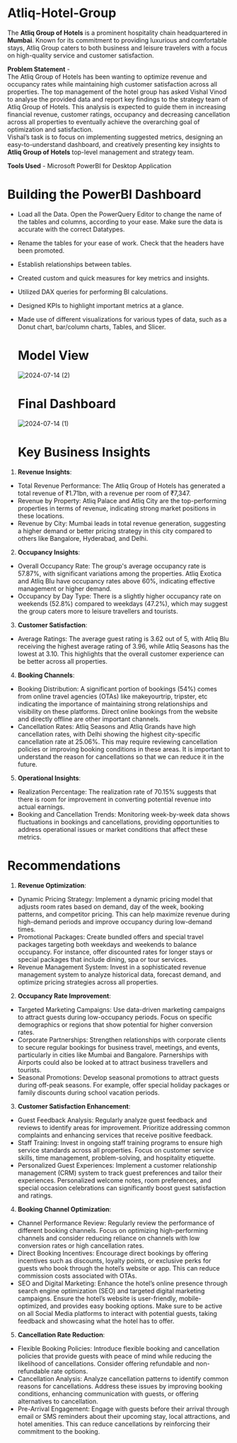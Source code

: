 # Atliq-Hotel-Group   

The **Atliq Group of Hotels** is a prominent hospitality chain headquartered in **Mumbai**. Known for its commitment to providing luxurious and comfortable stays, Atliq Group caters to both business and leisure travelers with a focus on high-quality service and customer satisfaction.



**Problem Statement** -    
The Atliq Group of Hotels has been wanting to optimize revenue and occupancy rates while maintaining high customer satisfaction across all properties. The top management of the hotel group has asked Vishal Vinod to analyse the provided data and report key findings to the strategy team of Atliq Group of Hotels. This analysis is expected to guide them in increasing financial revenue, customer ratings, occupancy and decreasing cancellation across all properties to eventually achieve the overarching goal of optimization and satisfaction.   
Vishal’s task is to focus on implementing suggested metrics, designing an easy-to-understand dashboard, and creatively presenting key insights to **Atliq Group of Hotels** top-level management and strategy team.    

**Tools Used** - Microsoft PowerBI for Desktop Application    



# Building the PowerBI Dashboard   




* Load all the Data. Open the PowerQuery Editor to change the name of the tables and columns, according to your ease. Make sure the data is accurate with the correct Datatypes.     
* Rename the tables for your ease of work. Check that the headers have been promoted.      
* Establish relationships between tables.      
* Created custom and quick measures for key metrics and insights.      
* Utilized DAX queries for performing BI calculations.   
* Designed KPIs to highlight important metrics at a glance.       
* Made use of different visualizations for various types of data, such as a Donut chart, bar/column charts, Tables, and Slicer.



  # Model View

  ![2024-07-14 (2)](https://github.com/user-attachments/assets/bd7a776a-f3cf-4277-904c-23e68dbe6290)

  # Final Dashboard

  ![2024-07-14 (1)](https://github.com/user-attachments/assets/ffec24b5-f54b-4c2d-b8ba-e9001ff80c7c)



  # Key Business Insights

1. **Revenue Insights**:   
* Total Revenue Performance: The Atliq Group of Hotels has generated a total revenue of ₹1.71bn, with a revenue per room of ₹7,347.
* Revenue by Property: Atliq Palace and Atliq City are the top-performing properties in terms of revenue, indicating strong market positions in these locations.
* Revenue by City: Mumbai leads in total revenue generation, suggesting a higher demand or better pricing strategy in this city compared to others like Bangalore, Hyderabad, and Delhi.

2. **Occupancy Insights**:

* Overall Occupancy Rate: The group's average occupancy rate is 57.87%, with significant variations among the properties. Atliq Exotica and Atliq Blu have occupancy rates above 60%, indicating effective management or higher demand.
* Occupancy by Day Type: There is a slightly higher occupancy rate on weekends (52.8%) compared to weekdays (47.2%), which may suggest the group caters more to leisure travellers and tourists.

3. **Customer Satisfaction**:

* Average Ratings: The average guest rating is 3.62 out of 5, with Atliq Blu receiving the highest average rating of 3.96, while Atliq Seasons has the lowest at 3.10. This highlights that the overall customer experience can be better across all properties.

4. **Booking Channels**:

* Booking Distribution: A significant portion of bookings (54%) comes from online travel agencies (OTAs) like makeyourtrip, tripster, etc indicating the importance of maintaining strong relationships and visibility on these platforms. Direct online bookings from the website and directly offline are other important channels.
* Cancellation Rates: Atliq Seasons and Atliq Grands have high cancellation rates, with Delhi showing the highest city-specific cancellation rate at 25.06%. This may require reviewing cancellation policies or improving booking conditions in these areas. It is important to understand the reason for cancellations so that we can reduce it in the future.

5. **Operational Insights**:   

* Realization Percentage: The realization rate of 70.15% suggests that there is room for improvement in converting potential revenue into actual earnings.
* Booking and Cancellation Trends: Monitoring week-by-week data shows fluctuations in bookings and cancellations, providing opportunities to address operational issues or market conditions that affect these metrics.



# Recommendations   



1. **Revenue Optimization**:   

* Dynamic Pricing Strategy: Implement a dynamic pricing model that adjusts room rates based on demand, day of the week, booking patterns, and competitor pricing. This can help maximize revenue during high-demand periods and improve occupancy during low-demand times.
* Promotional Packages: Create bundled offers and special travel packages targeting both weekdays and weekends to balance occupancy. For instance, offer discounted rates for longer stays or special packages that include dining, spa or tour services.
* Revenue Management System: Invest in a sophisticated revenue management system to analyze historical data, forecast demand, and optimize pricing strategies across all properties.

2. **Occupancy Rate Improvement**:

* Targeted Marketing Campaigns: Use data-driven marketing campaigns to attract guests during low-occupancy periods. Focus on specific demographics or regions that show potential for higher conversion rates.
* Corporate Partnerships: Strengthen relationships with corporate clients to secure regular bookings for business travel, meetings, and events, particularly in cities like Mumbai and Bangalore. Parnerships with Airports could also be looked at to attract business travellers and tourists.
* Seasonal Promotions: Develop seasonal promotions to attract guests during off-peak seasons. For example, offer special holiday packages or family discounts during school vacation periods.

3. **Customer Satisfaction Enhancement**:

* Guest Feedback Analysis: Regularly analyze guest feedback and reviews to identify areas for improvement. Prioritize addressing common complaints and enhancing services that receive positive feedback.
* Staff Training: Invest in ongoing staff training programs to ensure high service standards across all properties. Focus on customer service skills, time management, problem-solving, and hospitality etiquette.
* Personalized Guest Experiences: Implement a customer relationship management (CRM) system to track guest preferences and tailor their experiences. Personalized welcome notes, room preferences, and special occasion celebrations can significantly boost guest satisfaction and ratings.

4. **Booking Channel Optimization**:

* Channel Performance Review: Regularly review the performance of different booking channels. Focus on optimizing high-performing channels and consider reducing reliance on channels with low conversion rates or high cancellation rates.
* Direct Booking Incentives: Encourage direct bookings by offering incentives such as discounts, loyalty points, or exclusive perks for guests who book through the hotel’s website or app. This can reduce commission costs associated with OTAs.
* SEO and Digital Marketing: Enhance the hotel’s online presence through search engine optimization (SEO) and targeted digital marketing campaigns. Ensure the hotel’s website is user-friendly, mobile-optimized, and provides easy booking options. Make sure to be active on all Social Media platforms to interact with potential guests, taking feedback and showcasing what the hotel has to offer.

5. **Cancellation Rate Reduction**:

* Flexible Booking Policies: Introduce flexible booking and cancellation policies that provide guests with peace of mind while reducing the likelihood of cancellations. Consider offering refundable and non-refundable rate options.
* Cancellation Analysis: Analyze cancellation patterns to identify common reasons for cancellations. Address these issues by improving booking conditions, enhancing communication with guests, or offering alternatives to cancellation.
* Pre-Arrival Engagement: Engage with guests before their arrival through email or SMS reminders about their upcoming stay, local attractions, and hotel amenities. This can reduce cancellations by reinforcing their commitment to the booking.




